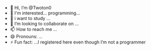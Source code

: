 - 👋 Hi, I’m @Twoton0
- 👀 I'm interested... programming...
- 🌱 i want to study ...
- 💞️ I’m looking to collaborate on ...
- 📫 How to reach me ...
- 😄 Pronouns: ...
- ⚡ Fun fact: ...I registered here even though I’m not a programmer

<!---
Twoton0/Twoton0 is a ✨ special ✨ repository because its `README.md` (this file) appears on your GitHub profile.
You can click the Preview link to take a look at your changes.
--->
